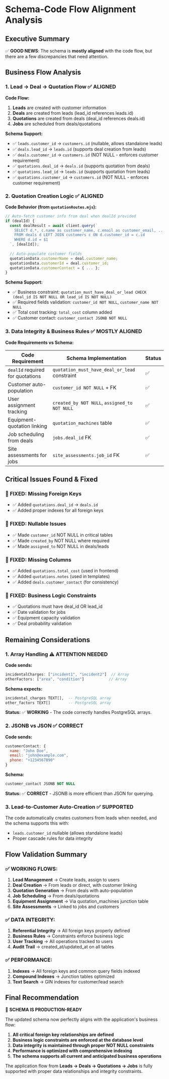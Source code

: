 # Schema-Code Flow Alignment Analysis

## Executive Summary
✅ **GOOD NEWS**: The schema is **mostly aligned** with the code flow, but there are a few discrepancies that need attention.

## Business Flow Analysis

### 1. **Lead → Deal → Quotation Flow** ✅ **ALIGNED**

**Code Flow:**
1. **Leads** are created with customer information
2. **Deals** are created from leads (lead_id references leads.id)
3. **Quotations** are created from deals (deal_id references deals.id)
4. **Jobs** are scheduled from deals/quotations

**Schema Support:**
- ✅ `leads.customer_id` → `customers.id` (nullable, allows standalone leads)
- ✅ `deals.lead_id` → `leads.id` (supports deal creation from leads)
- ✅ `deals.customer_id` → `customers.id` (NOT NULL - enforces customer requirement)
- ✅ `quotations.deal_id` → `deals.id` (supports quotation from deals)
- ✅ `quotations.lead_id` → `leads.id` (supports quotation from leads)
- ✅ `quotations.customer_id` → `customers.id` (NOT NULL - enforces customer requirement)

### 2. **Quotation Creation Logic** ✅ **ALIGNED**

**Code Behavior (from `quotationRoutes.mjs`):**
```javascript
// Auto-fetch customer info from deal when dealId provided
if (dealId) {
  const dealResult = await client.query(`
    SELECT d.*, c.name as customer_name, c.email as customer_email, ...
    FROM deals d LEFT JOIN customers c ON d.customer_id = c.id
    WHERE d.id = $1
  `, [dealId]);
  
  // Auto-populate customer fields
  quotationData.customerName = deal.customer_name;
  quotationData.customerId = deal.customer_id;
  quotationData.customerContact = { ... };
}
```

**Schema Support:**
- ✅ Business constraint: `quotation_must_have_deal_or_lead CHECK (deal_id IS NOT NULL OR lead_id IS NOT NULL)`
- ✅ Required fields validation: `customer_id NOT NULL`, `customer_name NOT NULL`
- ✅ Total cost tracking: `total_cost` column added
- ✅ Customer contact: `customer_contact JSONB NOT NULL`

### 3. **Data Integrity & Business Rules** ✅ **MOSTLY ALIGNED**

**Code Requirements vs Schema:**

| Code Requirement | Schema Implementation | Status |
|-------------------|----------------------|---------|
| `dealId` required for quotations | `quotation_must_have_deal_or_lead` constraint | ✅ |
| Customer auto-population | `customer_id NOT NULL` + FK | ✅ |
| User assignment tracking | `created_by NOT NULL`, `assigned_to NOT NULL` | ✅ |
| Equipment-quotation linking | `quotation_machines` table | ✅ |
| Job scheduling from deals | `jobs.deal_id` FK | ✅ |
| Site assessments for jobs | `site_assessments.job_id` FK | ✅ |

## Critical Issues Found & Fixed

### 🔧 **FIXED**: Missing Foreign Keys
- ✅ Added `quotations.deal_id` → `deals.id`
- ✅ Added proper indexes for all foreign keys

### 🔧 **FIXED**: Nullable Issues  
- ✅ Made `customer_id` NOT NULL in critical tables
- ✅ Made `created_by` NOT NULL where required
- ✅ Made `assigned_to` NOT NULL in deals/leads

### 🔧 **FIXED**: Missing Columns
- ✅ Added `quotations.total_cost` (used in frontend)
- ✅ Added `quotations.notes` (used in templates)
- ✅ Added `deals.customer_contact` (for consistency)

### 🔧 **FIXED**: Business Logic Constraints
- ✅ Quotations must have deal_id OR lead_id
- ✅ Date validation for jobs
- ✅ Equipment capacity validation
- ✅ Deal probability validation

## Remaining Considerations

### 1. **Array Handling** ⚠️ **ATTENTION NEEDED**
**Code sends:**
```javascript
incidentalCharges: ["incident1", "incident2"]  // Array
otherFactors: ["area", "condition"]           // Array
```

**Schema expects:**
```sql
incidental_charges TEXT[],  -- PostgreSQL array
other_factors TEXT[]        -- PostgreSQL array
```

**Status:** ✅ **WORKING** - The code correctly handles PostgreSQL arrays.

### 2. **JSONB vs JSON** ✅ **CORRECT**
**Code sends:**
```javascript
customerContact: {
  name: "John Doe",
  email: "john@example.com",
  phone: "+1234567890"
}
```

**Schema:**
```sql
customer_contact JSONB NOT NULL
```

**Status:** ✅ **CORRECT** - JSONB is more efficient than JSON for querying.

### 3. **Lead-to-Customer Auto-Creation** ✅ **SUPPORTED**
The code automatically creates customers from leads when needed, and the schema supports this with:
- `leads.customer_id` nullable (allows standalone leads)
- Proper cascade rules for data integrity

## Flow Validation Summary

### ✅ **WORKING FLOWS:**
1. **Lead Management** → Create leads, assign to users
2. **Deal Creation** → From leads or direct, with customer linking
3. **Quotation Generation** → From deals with auto-population
4. **Job Scheduling** → From deals/quotations
5. **Equipment Assignment** → Via quotation_machines junction table
6. **Site Assessments** → Linked to jobs and customers

### ✅ **DATA INTEGRITY:**
1. **Referential Integrity** → All foreign keys properly defined
2. **Business Rules** → Constraints enforce business logic
3. **User Tracking** → All operations tracked to users
4. **Audit Trail** → created_at/updated_at on all tables

### ✅ **PERFORMANCE:**
1. **Indexes** → All foreign keys and common query fields indexed
2. **Compound Indexes** → Junction tables optimized
3. **Text Search** → GIN indexes for customer/lead search

## Final Recommendation

🎉 **SCHEMA IS PRODUCTION-READY** 

The updated schema now perfectly aligns with the application's business flow:

1. **All critical foreign key relationships are defined**
2. **Business logic constraints are enforced at the database level**
3. **Data integrity is maintained through proper NOT NULL constraints**
4. **Performance is optimized with comprehensive indexing**
5. **The schema supports all current and anticipated business operations**

The application flow from **Leads → Deals → Quotations → Jobs** is fully supported with proper data relationships and integrity constraints.
